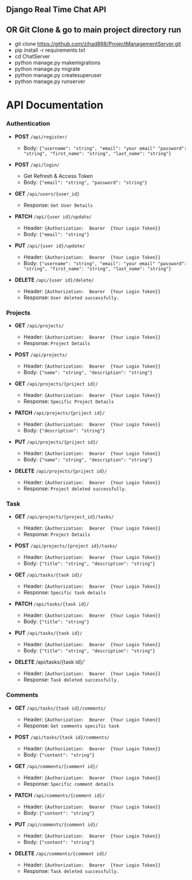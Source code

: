 ## Django  Real Time Chat API

## OR Git Clone & go to main project directory run
 -  git clone https://github.com/zihad868/ProjectManagementServer.git
 -  pip install -r requirements.txt
 -  cd ChatServer
 -  python manage.py makemigrations
 -  python manage.py migrate
 -  python manage.py  createsuperuser
 -  python manage.py runserver


# API Documentation

### Authentication

- **POST** `/api/register/`
  - Body: `{"username": "string", "email": "your email" "password": "string", "first_name": "string", "last_name": "string"}`
 
    

- **POST** `/api/login/`
  - Get Refresh & Access Token
  - Body: `{"email": "string", "password": "string"}`
 
    

 - **GET** `/api/users/{user_id}`
   - Response: `Get User Details`


- **PATCH** `/api/{user id}/update/`
    - Header: `{Authorization:  Bearer  {Your Login Token}}`
    - Body: `{"email": "string"}`


- **PUT** `/api/{user id}/update/`
    - Header: `{Authorization:  Bearer  {Your Login Token}}`
    - Body: `{"username": "string", "email": "your email" "password": "string", "first_name": "string", "last_name": "string"}`

- **DELETE** `/api/{user id}/delete/`
    - Header: `{Authorization:  Bearer  {Your Login Token}}`
    -  Response: `User deleted successfully.`


### Projects
- **GET** `/api/projects/`
    - Header: `{Authorization:  Bearer  {Your Login Token}}`
    - Response: `Project Details`

 - **POST** `/api/projects/`
    - Header: `{Authorization:  Bearer  {Your Login Token}}`
    -  Body: `{"name": "string", "description": "string"}`

 - **GET** `/api/projects/{priject id}/`
    - Header: `{Authorization:  Bearer  {Your Login Token}}`
    - Response: `Specific Project Details`

  - **PATCH** `/api/projects/{priject id}/`
    - Header: `{Authorization:  Bearer  {Your Login Token}}`
    -  Body: `{"description": "string"}`
   
 - **PUT** `/api/projects/{priject id}/`
    - Header: `{Authorization:  Bearer  {Your Login Token}}`
    -  Body: `{"name": "string", "description": "string"}`
  
  - **DELETE** `/api/projects/{priject id}/`
    - Header: `{Authorization:  Bearer  {Your Login Token}}`
    -  Response: `Project deleted successfully.`


### Task
- **GET** `/api/projects/{project_id}/tasks/`
    - Header: `{Authorization:  Bearer  {Your Login Token}}`
    - Response: `Project Details`



 - **POST** `/api/projects/{project id}/tasks/`
    - Header: `{Authorization:  Bearer  {Your Login Token}}`
    -  Body: `{"title": "string", "description": "string"}`

 
 - **GET** `/api/tasks/{task id}/`
    - Header: `{Authorization:  Bearer  {Your Login Token}}`
    - Response: `Specific task details` 


 - **PATCH** `/api/tasks/{task id}/`
    - Header: `{Authorization:  Bearer  {Your Login Token}}`
    -  Body: `{"title": "string"}`
  
   
 - **PUT** `/api/tasks/{task id}/`
    - Header: `{Authorization:  Bearer  {Your Login Token}}`
    -  Body: `{"title": "string", "description": "string"}`
  
  - **DELETE**  /api/tasks/{task id}/`
    - Header: `{Authorization:  Bearer  {Your Login Token}}`
    -  Response: `Task deleted successfully.`



  ### Comments
- **GET** `/api/tasks/{task id}/comments/`
    - Header: `{Authorization:  Bearer  {Your Login Token}}`
    - Response: `Get comments specific task`


 - **POST** `/api/tasks/{task id}/comments/`
    - Header: `{Authorization:  Bearer  {Your Login Token}}`
    -  Body: `{"content": "string"}`

- **GET** `/api/comments/{comment id}/`
    - Header: `{Authorization:  Bearer  {Your Login Token}}`
    - Response: `Specific comment details`

 - **PATCH** `/api/comments/{comment id}/`
    - Header: `{Authorization:  Bearer  {Your Login Token}}`
    -  Body: `{"content": "string"}`
   
 - **PUT** `/api/comments/{comment id}/`
    - Header: `{Authorization:  Bearer  {Your Login Token}}`
    -  Body: `{"content": "string"}`

      
  - **DELETE**  `/api/comments/{comment id}/`
    - Header: `{Authorization:  Bearer  {Your Login Token}}`
    -  Response: `Task deleted successfully.`
